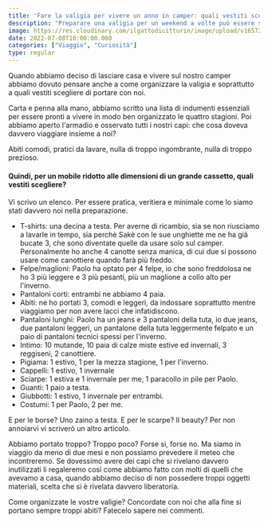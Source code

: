 ```yaml
---
title: 'Fare la valigia per vivere un anno in camper: quali vestiti scegliere?' 
description: "Preparare una valigia per un weekend a volte può essere stressante, figuriamoci per un anno intero. Parola d'ordine: minimalismo."
image: https://res.cloudinary.com/ilgattodicitturin/image/upload/v1657265838/Articoli/Fare_la_valigia_per_un_anno_in_camper_quali_vestiti_scegliere.jpg
date: 2022-07-08T10:00:00.000
categories: ["Viaggio", "Curiosità"]
type: regular
---
```


Quando abbiamo deciso di lasciare casa e vivere sul nostro camper abbiamo dovuto pensare anche a come organizzare la valigia e soprattutto a quali vestiti scegliere di portare con noi. 

Carta e penna alla mano, abbiamo scritto una lista di indumenti essenziali per essere pronti a vivere in modo ben organizzato le quattro stagioni.
Poi abbiamo aperto l'armadio e osservato tutti i nostri capi: che cosa doveva davvero viaggiare insieme a noi?

Abiti comodi, pratici da lavare, nulla di troppo ingombrante, nulla di troppo prezioso. 

#### Quindi, per un mobile ridotto alle dimensioni di un grande cassetto, quali vestiti scegliere?

Vi scrivo un elenco. Per essere pratica, veritiera e minimale come lo siamo stati davvero noi nella preparazione.

* T-shirts: una decina a testa. Per averne di ricambio, sia se non riusciamo a lavarle in tempo, sia perchè Sakè con le sue unghiette me ne ha già bucate 3, che sono diventate quelle da usare solo sul camper. 
Personalmente ho anche 4 canotte senza manica, di cui due si possono usare come canottiere quando farà più freddo.
* Felpe/maglioni: Paolo ha optato per 4 felpe, io che sono freddolosa ne ho 3 più leggere e 3 più pesanti, più un maglione a collo alto per l'inverno.
* Pantaloni corti: entrambi ne abbiamo 4 paia.
* Abiti: ne ho portati 3, comodi e leggeri, da indossare soprattutto mentre viaggiamo per non avere lacci che infatidiscono.
* Pantaloni lunghi: Paolo ha un jeans e 3 pantaloni della tuta, io due jeans, due pantaloni leggeri, un pantalone della tuta leggermente felpato e un paio di pantaloni tecnici spessi per l'inverno.
* Intimo: 10 mutande, 10 paia di calze miste estive ed invernali, 3 reggiseni, 2 canottiere. 
* Pigiama: 1 estivo, 1 per la mezza stagione, 1 per l'inverno.
* Cappelli: 1 estivo, 1 invernale
* Sciarpe: 1 estiva e 1 invernale per me, 1 paracollo in pile per Paolo.
* Guanti: 1 paio a testa.
* Giubbotti: 1 estivo, 1 invernale per entrambi.
* Costumi: 1 per Paolo, 2 per me.

E per le borse? Uno zaino a testa.
E per le scarpe? Il beauty? 
Per non annoiarvi vi scriverò un altro articolo.

Abbiamo portato troppo? Troppo poco? Forse sì, forse no. Ma siamo in viaggio da meno di due mesi e non possiamo prevedere il meteo che incontreremo. Se dovessimo avere dei capi che si rivelano davvero inutilizzati li regaleremo così come abbiamo fatto con molti di quelli che avevamo a casa, quando abbiamo deciso di non possedere troppi oggetti materiali, scelta che si è rivelata davvero liberatoria.

Come organizzate le vostre valigie? Concordate con noi che alla fine si portano sempre troppi abiti? 
Fatecelo sapere nei commenti. 



